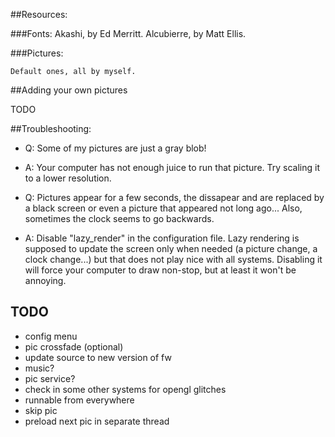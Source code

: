##Resources:

###Fonts:
	Akashi, by Ed Merritt.
	Alcubierre, by Matt Ellis.

###Pictures:

	Default ones, all by myself.

##Adding your own pictures

TODO

##Troubleshooting:

- Q: Some of my pictures are just a gray blob!
- A: Your computer has not enough juice to run that picture. Try scaling it to a lower resolution.

- Q: Pictures appear for a few seconds, the dissapear and are replaced by a black screen or even a picture that appeared not long ago... Also, sometimes the clock seems to go backwards.
- A: Disable "lazy_render" in the configuration file. Lazy rendering is supposed to update the screen only when needed (a picture change, a clock change...) but that does not play nice with all systems. Disabling it will force your computer to draw non-stop, but at least it won't be annoying.

## TODO

- config menu
- pic crossfade (optional)
- update source to new version of fw
- music?
- pic service?
- check in some other systems for opengl glitches
- runnable from everywhere
- skip pic
- preload next pic in separate thread
